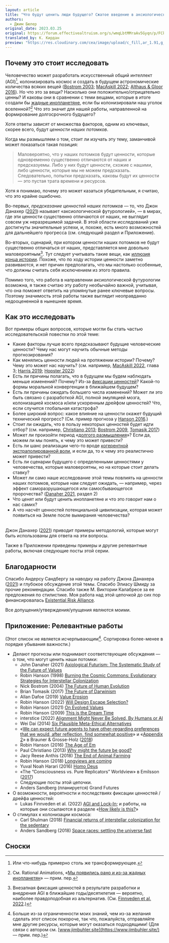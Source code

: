```yaml
---
layout: article
title: "Что будут ценить люди будущего? Сжатое введение в аксиологическую футурологию"
authors:
  - Джим Бюлер
original_date: 2023.03.25
original: https://forum.effectivealtruism.org/s/wmqLbtMMraAv5Gyqn/p/FCkchmXcSCQtJ9PZA
translated_by: К. Кирдан
preview: "https://res.cloudinary.com/cea/image/upload/c_fill,ar_1.91,g_auto/SocialPreview/a03svai0kpmxvwukxcou"
---
```

## Почему это стоит исследовать

Человечество может разработать искусственный общий интеллект (AGI)[^1], колонизировать космос и создать в будущем астрономические количества всяких вещей ([Bostrom 2003](https://nickbostrom.com/astronomical/waste); [MacAskill 2022](https://whatweowethefuture.com/uk/); [Althaus & Gloor 2016](https://longtermrisk.org/reducing-risks-of-astronomical-suffering-a-neglected-priority/)). Но что это за вещи? Насколько они положительно/отрицательно ценны? И каковы они в сравнении с теми вещами, которые в итоге создали бы [жадные инопланетяне](https://grabbyaliens.com/), если бы колонизировали наш уголок вселенной?[^2] Что это значит для нашей работы, направленной на формирование долгосрочного будущего?

Хотя ответы зависят от множества факторов, одним из ключевых, скорее всего, будут _ценности наших потомков_.

Когда мы размышляем о том, стоит ли изучать эту тему, заманчивой может показаться такая позиция:

> Маловероятно, что у наших потомков будут ценности, которые одновременно существенно отличаются от наших и предсказуемы. Либо у них будут ценности, схожие с нашими, либо ценности, которые мы не можем предсказать. Следовательно, попытки предсказать, каковы будут их ценности — это пустая трата времени и ресурсов.

Хотя я понимаю, почему это может казаться убедительным, я считаю, что это крайне ошибочно.

Во-первых, _предсказание ценностей наших потомков_ — то, что Джон Данахер ([2021](https://philarchive.org/rec/DANAFT-2)) называет «аксиологической футурологией», — в мирах, где эти ценности существенно отличаются от наших, не выглядит совсем уж неразрешимой задачей. В этой области исследований уже достигнуты значительные успехи, и, похоже, есть много возможностей для дальнейшего прогресса (см. следующий раздел и Приложение).

Во-вторых, сценарий, при котором ценности наших потомков не будут существенно отличаться от наших, представляется мне довольно маловероятным[^3]. Тут следует учитывать такие вещи, как [иллюзия конца истории](https://ru.wikipedia.org/wiki/%D0%98%D0%BB%D0%BB%D1%8E%D0%B7%D0%B8%D1%8F_%D0%BA%D0%BE%D0%BD%D1%86%D0%B0_%D0%B8%D1%81%D1%82%D0%BE%D1%80%D0%B8%D0%B8). Похоже, что по ходу истории ценности заметно развиваются, и нет причин предполагать, что мы настолько особенные, что должны считать себя исключением из этого правила.

Помимо того, что работа в направлении аксиологической футурологии возможна, я также считаю эту работу необычайно важной, учитывая, что она поможет ответить на упомянутые ранее ключевые вопросы. Поэтому значимость этой работы также выглядит неоправданно недооцененной в нынешнее время.

## Как это исследовать

Вот примеры общих вопросов, которые могли бы стать частью исследовательской повестки по этой теме:

- Какие факторы лучше всего предсказывают будущие человеческие ценности? Чему нас могут научить обычные методы прогнозирования?
- Как менялись ценности людей на протяжении истории? Почему? Чему это может нас научить? (см. например, [MacAskill 2022](https://whatweowethefuture.com/uk/), глава 3; [Harris 2019](https://www.sentienceinstitute.org/blog/how-tractable-is-changing-the-course-of-history); [Hopster 2022](https://philpapers.org/rec/HOPFVC))
- Есть ли причины полагать, что в будущем мы будем наблюдать меньше изменений? Почему? Из-за [фиксации ценностей](https://forum.effectivealtruism.org/topics/value-lock-in)? Какой-то формы моральной конвергенции в ближайшем будущем?
- Есть ли причины ожидать большего числа изменений? Может ли это быть связано с разработкой AGI, полной эмуляцией мозга, колонизацией космоса и/или ускоренным дрейфом ценностей? Что, если случится глобальная катастрофа?
- Более широкий вопрос: какое влияние на ценности окажет будущий технический прогресс? (См. пример прогноза у [Hanson 2016](https://ageofem.com/).)
- Стоит ли ожидать, что в пользу некоторых ценностей будет идти отбор? (см. например, [Christiano 2013](https://rationalaltruist.com/2013/02/27/why-will-they-be-happy/); [Bostrom 2009](https://nickbostrom.com/fut/evolution), [Tomasik 2017](https://reducing-suffering.org/the-future-of-darwinism/))
- Может ли произойти период «[долгого размышления](https://forum.effectivealtruism.org/topics/long-reflection)»? Если да, можем ли мы понять, к чему это может привести?
- Есть ли шанс реализации чего-то вроде [когерентной экстраполированной воли](https://www.lesswrong.com/tag/coherent-extrapolated-volition), и если да, то к чему это реалистично может привести?
- Есть ли сценарии будущего с определенными ценностями у человечества, которые маловероятны, но на которые стоит делать ставку?
- Может ли само наше исследование этой темы повлиять на ценности наших потомков, которые нам следует ожидать, — например, через эффект саморазрушающегося или самосбывающегося пророчества? ([Danaher 2021](https://philarchive.org/rec/DANAFT-2), раздел 2)
- Что ценят или будут ценить инопланетяне и что это говорит нам о нас самих?
- А что насчёт ценностей потенциальной цивилизации, которая может появиться на Земле после вымирания человечества?<br><br>

Джон Данахер ([2021](https://philarchive.org/rec/DANAFT-2)) приводит примеры методологий, которые могут быть использованы для ответа на эти вопросы.

Также в Приложении приведены примеры и другие релевантные работы, включая следующие посты этой серии.

## Благодарности

Спасибо Андерсу Сандбергу за наводку на работу Джона Данахера ([2021](https://philarchive.org/rec/DANAFT-2)) и глубокое обсуждение этой темы. Спасибо Элиасу Шмиду за прочие рекомендации. Спасибо также М. Виктории Калабресе за ее предложения по стилистике. Моя работа над этой цепочкой до сих пор финансировалась [Existential Risk Alliance](https://erafellowship.org/).

Все допущения/утверждения/упущения являются моими.

## Приложение: Релевантные работы

(Этот список не является исчерпывающим[^4]. Сортировка более-менее в порядке убывания важности.)

- Делают прогнозы или поднимают соответствующие обсуждения — о том, что могут ценить наши потомки:
  - John Danaher (2021) [Axiological Futurism: The Systematic Study of the Future of Values](https://philarchive.org/rec/DANAFT-2)
  - Robin Hanson (1998) [Burning the Cosmic Commons: Evolutionary Strategies for Interstellar Colonization](http://mason.gmu.edu/~rhanson/filluniv.pdf)
  - Nick Bostrom (2004) [The Future of Human Evolution](https://nickbostrom.com/fut/evolution)
  - Brian Tomasik (2017) [The Future of Darwinism](https://reducing-suffering.org/the-future-of-darwinism/)
  - Allan Dafoe (2019) [Value Erosion](https://docs.google.com/document/d/1B77VWaXG-u34nSRFKV14pJNHJHHb6sa5zJ08J70CVVA/edit)
  - Robin Hanson (2022) [Will Design Escape Selection?](https://www.overcomingbias.com/p/will-design-escape-selectionhtml)
  - Robin Hanson (2021) [On Evolved Values](https://www.overcomingbias.com/p/on-evolved-valueshtml)
  - Robin Hanson (2009) [This is the Dream Time](https://www.overcomingbias.com/p/this-is-the-dream-timehtml)
  - interstice (2022) [Alignment Might Never Be Solved, By Humans or AI](https://www.lesswrong.com/posts/BuaFZud9BwkiSCGpd/alignment-might-never-be-solved-by-humans-or-ai)
  - Wei Dai (2014) [Six Plausible Meta-Ethical Alternatives](https://www.lesswrong.com/posts/orhEa4wuRJHPmHFsR/six-plausible-meta-ethical-alternatives)
  - «[We can expect future agents to have other-regarding preferences that we would, after reflection, find somewhat positive](https://forum.effectivealtruism.org/posts/NfkEqssr7qDazTquW/the-expected-value-of-extinction-risk-reduction-is-positive#We_can_expect_future_agents_to_have_other_regarding_preferences_that_we_would__after_reflection__find_somewhat_positive)» и «[Appendix 2](https://forum.effectivealtruism.org/posts/NfkEqssr7qDazTquW/the-expected-value-of-extinction-risk-reduction-is-positive?fbclid=IwAR2Si8qdOEqXdPujDfv6gDGLaTdevs4Tb_CALW0D2MHUC4Ot9evEAoem3Gw#Appendix_2__Future_agents_will_in_expectation_have_a_considerable_fraction_of_other_regarding_preferences)» в Brauner & Grosse-Holz ([2018](https://forum.effectivealtruism.org/posts/NfkEqssr7qDazTquW/the-expected-value-of-extinction-risk-reduction-is-positive?fbclid=IwAR2Si8qdOEqXdPujDfv6gDGLaTdevs4Tb_CALW0D2MHUC4Ot9evEAoem3Gw))
  - Robin Hanson (2016) [The Age of Em](https://ageofem.com/)
  - Paul Christiano (2013) [Why might the future be good?](https://rationalaltruist.com/2013/02/27/why-will-they-be-happy/)
  - Jacy Reese Anthis (2018) [The End of Animal Farming](https://en.wikipedia.org/wiki/The_End_of_Animal_Farming)
  - Robin Hanson (2018) [Longviews are coming](https://www.overcomingbias.com/p/long-views-are-cominghtml)
  - Yuval Noah Harari (2016) [Homo Deus](https://books.google.co.uk/books?hl=en&lr=&id=ZWcNDQAAQBAJ&oi=fnd&pg=PA1&ots=-ETYkeIBQ5&sig=FlFk1A9hxymM0BPuY1Y_cG4mmWw&redir_esc=y)
  - «The “Consciousness vs. Pure Replicators” Worldview» в Emilsson ([2017](https://qualiacomputing.com/2017/12/20/the-universal-plot-part-i-consciousness-vs-pure-replicators/))
  - Следующие посты этой цепочки.
  - Anders Sandberg (планируется) Grand Futures
- О возможности, вероятности и последствиях фиксации ценностей / дрейфа ценностей:
  - Lukas Finnveden et al. (2022) [AGI and Lock-In](https://forum.effectivealtruism.org/posts/KqCybin8rtfP3qztq/agi-and-lock-in); и работы, на которые они ссылаются в разделе «[How likely is this?](https://docs.google.com/document/d/1mkLFhxixWdT5peJHq4rfFzq4QbHyfZtANH1nou68q88/edit#heading=h.17f05s8r0u3q)»
- О стимулах к колонизации космоса:
  - Carl Shulman (2018) [Financial returns of interstellar colonization for the sedentary](http://reflectivedisequilibrium.blogspot.com/2018/10/financial-returns-of-interstellar.html)
  - Anders Sandberg (2018) [Space races: settling the universe fast](https://www.fhi.ox.ac.uk/wp-content/uploads/space-races-settling.pdf)

## Сноски

[^1]: Или что-нибудь примерно столь же трансформирующее.
[^2]: См. Rational Animations, «[Мы появились рано и из-за жадных инопланетян](https://www.youtube.com/watch?v=cAXFLbom4oc)» — прим. пер.
[^3]: Внезапная фиксация ценностей в результате разработки и внедрения AGI в ближайшие годы/десятилетия — вероятно, наиболее правдоподобная из альтернатив. (См. [Finnveden et al. 2022](https://forum.effectivealtruism.org/posts/KqCybin8rtfP3qztq/agi-and-lock-in).)
[^4]: Больше из-за ограниченности моих знаний, чем из-за желания сделать этот список покороче, так что, пожалуйста, отправляйте мне другие ресурсы, которые могут оказаться подходящими! (Для связи с автором см. [www.jimbuhler.site](https://www.jimbuhler.site/) — прим. пер.)
